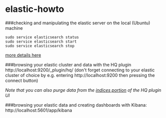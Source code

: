# elastic-howto

###checking and manipulating the elastic server on the local (Ubuntu) machine
```
sudo service elasticsearch status
sudo service elasticsearch start
sudo service elasticsearch stop
```

[more details here](https://www.elastic.co/guide/en/elasticsearch/reference/current/setup-service.html#_using_chkconfig)

###browsing your elastic cluster and data with the HQ plugin
http://localhost:9200/_plugin/hq/ (don't forget connecting to your elastic cluster of choice by e.g. entering http://localhost:9200 then pressing the connect button)

_Note that you can also purge data from the [indices portion](http://localhost:9200/_plugin/hq/#indices) of the HQ plugin UI_

###browsing your elastic data and creating dashboards with Kibana:
http://localhost:5601/app/kibana
